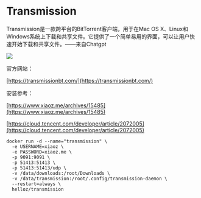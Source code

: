 # Transmission

Transmission是一款跨平台的BitTorrent客户端，用于在Mac OS X、Linux和Windows系统上下载和共享文件。它提供了一个简单易用的界面，可以让用户快速开始下载和共享文件。——来自Chatgpt

![](https://cdn.xiaoz.top/wp-content/uploads/2020/11/transmission.png)

官方网站：

[https://transmissionbt.com/](https://transmissionbt.com/)

安装参考：

[https://www.xiaoz.me/archives/15485](https://www.xiaoz.me/archives/15485)

[https://cloud.tencent.com/developer/article/2072005](https://cloud.tencent.com/developer/article/2072005)

```
docker run -d --name="transmission" \
  -e USERNAME=xiaoz \
  -e PASSWORD=xiaoz.me \
  -p 9091:9091 \
  -p 51413:51413 \
  -p 51413:51413/udp \
  -v /data/downloads:/root/Downloads \
  -v /data/transmission:/root/.config/transmission-daemon \
  --restart=always \
  helloz/transmission
```

